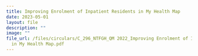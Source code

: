 ```yaml
---
title: Improving Enrolment of Inpatient Residents in My Health Map
date: 2023-05-01
layout: file
description: ""
image: ""
file_url: /files/circulars/C_296_NTFGH_QM 2022_Improving Enrolment of Inpatient Residents
  in My Health Map.pdf
---
```

